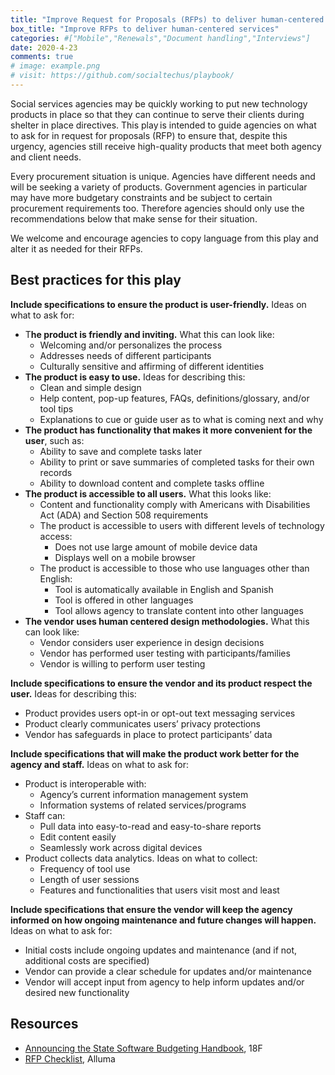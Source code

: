 ```yaml
---
title: "Improve Request for Proposals (RFPs) to deliver human-centered services"
box_title: "Improve RFPs to deliver human-centered services"
categories: #["Mobile","Renewals","Document handling","Interviews"]
date: 2020-4-23
comments: true
# image: example.png
# visit: https://github.com/socialtechus/playbook/
---
```


Social services agencies may be quickly working to put new technology products in place so that they can continue to serve their clients during shelter in place directives. This play is intended to guide agencies on what to ask for in request for proposals (RFP) to ensure that, despite this urgency, agencies still receive high-quality products that meet both agency and client needs.

Every procurement situation is unique. Agencies have different needs and will be seeking a variety of products. Government agencies in particular may have more budgetary constraints and be subject to certain  procurement requirements too. Therefore agencies should only use the recommendations below that make sense for their situation.

We welcome and encourage agencies to copy language from this play and alter it as needed for their RFPs.


## Best practices for this play

**Include specifications to ensure the product is user-friendly.** Ideas on what to ask for:

* T**he product is friendly and inviting.** What this can look like:
  - Welcoming and/or personalizes the process
  - Addresses needs of different participants
  - Culturally sensitive and affirming of different identities
* **The product is easy to use.** Ideas for describing this:
  - Clean and simple design
  - Help content, pop-up features, FAQs, definitions/glossary, and/or tool tips
  - Explanations to cue or guide user as to what is coming next and why
* **The product has functionality that makes it more convenient for the user**, such as:
  - Ability to save and complete tasks later
  - Ability to print or save summaries of completed tasks for their own records
  - Ability to download content and complete tasks offline
* **The product is accessible to all users.** What this looks like:
  - Content and functionality comply with Americans with Disabilities Act (ADA) and Section 508 requirements
  - The product is accessible to users with different levels of technology access:
    - Does not use large amount of mobile device data
    - Displays well on a mobile browser
  - The product is accessible to those who use languages other than English:
    - Tool is automatically available in English and Spanish
    - Tool is offered in other languages
    - Tool allows agency to translate content into other languages
* **The vendor uses human centered design methodologies.** What this can look like:
  - Vendor considers user experience in design decisions
  - Vendor has performed user testing with participants/families
  - Vendor is willing to perform user testing

**Include specifications to ensure the vendor and its product respect the user.** Ideas for describing this:
  - Product provides users opt-in or opt-out text messaging services
  - Product clearly communicates users’ privacy protections
  - Vendor has safeguards in place to protect participants’ data

**Include specifications that will make the product work better for the agency and staff.** Ideas on what to ask for:
* Product is interoperable with:
  - Agency’s current information management system
  - Information systems of related services/programs
* Staff can:
  - Pull data into easy-to-read and easy-to-share reports
  - Edit content easily
  - Seamlessly work across digital devices
* Product collects data analytics. Ideas on what to collect:
  - Frequency of tool use
  - Length of user sessions
  - Features and functionalities that users visit most and least

**Include specifications that ensure the vendor will keep the agency informed on how ongoing maintenance and future changes will happen.** Ideas on what to ask for:
* Initial costs include ongoing updates and maintenance (and if not, additional costs are specified)
* Vendor can provide a clear schedule for updates and/or maintenance
* Vendor will accept input from agency to help inform updates and/or desired new functionality

## Resources

* [Announcing the State Software Budgeting Handbook](https://18f.gsa.gov/2019/08/05/budgeting-handbook/), 18F
* [RFP Checklist](https://docs.google.com/document/d/1D_WAEnOgFo-Jo11XOVUyTZ0WlRWstdTfUjifyGt3e9E/edit), Alluma
